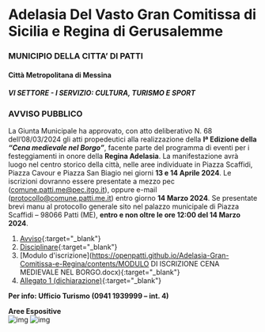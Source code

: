 # Adelasia Del Vasto Gran Comitissa di Sicilia e Regina di Gerusalemme

### MUNICIPIO DELLA CITTA’ DI PATTI
#### Città Metropolitana di Messina
##### VI SETTORE - I SERVIZIO: CULTURA, TURISMO E SPORT
### AVVISO PUBBLICO
La Giunta Municipale ha approvato, con atto deliberativo N. 68 dell’08/03/2024 gli atti propedeutici alla realizzazione della **Iª Edizione della *“Cena medievale nel Borgo”***, facente parte del programma di eventi per i festeggiamenti in onore della **Regina Adelasia**. La manifestazione avrà luogo nel centro storico della città, nelle aree individuate in Piazza Scaffidi, Piazza Cavour e Piazza San Biagio nei giorni **13 e 14 Aprile 2024**.
Le iscrizioni dovranno essere presentate a mezzo pec ([comune.patti.me@pec.itgo.it](mailto:comune.patti.me@pec.itgo.it)), oppure e-mail ([protocollo@comune.patti.me.it](mailto:protocollo@comune.patti.me.it)) entro giorno **14 Marzo 2024**. Se presentate brevi manu al protocollo generale sito nel palazzo municipale di Piazza Scaffidi – 98066 Patti (ME), **entro e non oltre le ore 12:00 del 14 Marzo 2024**.

1) [Avviso](https://openpatti.github.io/Adelasia-Gran-Comitissa-e-Regina/contents/AVVISO_PUBBLICO.pdf){:target="_blank"}  
2) [Disciplinare](https://openpatti.github.io/Adelasia-Gran-Comitissa-e-Regina/contents/DISCIPLINARE.PDF){:target="_blank"}   
3) [Modulo d'iscrizione](https://openpatti.github.io/Adelasia-Gran-Comitissa-e-Regina/contents/MODULO DI ISCRIZIONE CENA MEDIEVALE NEL BORGO.docx){:target="_blank"}  
4) [Allegato 1 (dichiarazione)](https://openpatti.github.io/Adelasia-Gran-Comitissa-e-Regina/contents/ALLEGATO_1.docx){:target="_blank"}  

**Per info: Ufficio Turismo (0941 1939999 – int. 4)**  

**Aree Espositive**  
![img](https://openpatti.github.io/Adelasia-Gran-Comitissa-e-Regina/contents/area_cavour.jpeg) ![img](https://openpatti.github.io/Adelasia-Gran-Comitissa-e-Regina/contents/area_san_biagio.jpeg) 

